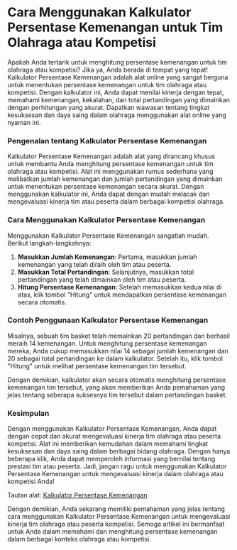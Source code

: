 Cara Menggunakan Kalkulator Persentase Kemenangan untuk Tim Olahraga atau Kompetisi
===================================================================================

Apakah Anda tertarik untuk menghitung persentase kemenangan untuk tim olahraga atau kompetisi? Jika ya, Anda berada di tempat yang tepat! Kalkulator Persentase Kemenangan adalah alat online yang sangat berguna untuk menentukan persentase kemenangan untuk tim olahraga atau kompetisi. Dengan kalkulator ini, Anda dapat menilai kinerja dengan tepat, memahami kemenangan, kekalahan, dan total pertandingan yang dimainkan dengan perhitungan yang akurat. Dapatkan wawasan tentang tingkat kesuksesan dan daya saing dalam olahraga menggunakan alat online yang nyaman ini.

### Pengenalan tentang Kalkulator Persentase Kemenangan

Kalkulator Persentase Kemenangan adalah alat yang dirancang khusus untuk membantu Anda menghitung persentase kemenangan untuk tim olahraga atau kompetisi. Alat ini menggunakan rumus sederhana yang melibatkan jumlah kemenangan dan jumlah pertandingan yang dimainkan untuk menentukan persentase kemenangan secara akurat. Dengan menggunakan kalkulator ini, Anda dapat dengan mudah melacak dan mengevaluasi kinerja tim atau peserta dalam berbagai kompetisi olahraga.

### Cara Menggunakan Kalkulator Persentase Kemenangan

Menggunakan Kalkulator Persentase Kemenangan sangatlah mudah. Berikut langkah-langkahnya:

1. **Masukkan Jumlah Kemenangan**: Pertama, masukkan jumlah kemenangan yang telah diraih oleh tim atau peserta.
2. **Masukkan Total Pertandingan**: Selanjutnya, masukkan total pertandingan yang telah dimainkan oleh tim atau peserta.
3. **Hitung Persentase Kemenangan**: Setelah memasukkan kedua nilai di atas, klik tombol "Hitung" untuk mendapatkan persentase kemenangan secara otomatis.

### Contoh Penggunaan Kalkulator Persentase Kemenangan

Misalnya, sebuah tim basket telah memainkan 20 pertandingan dan berhasil meraih 14 kemenangan. Untuk menghitung persentase kemenangan mereka, Anda cukup memasukkan nilai 14 sebagai jumlah kemenangan dan 20 sebagai total pertandingan ke dalam kalkulator. Setelah itu, klik tombol "Hitung" untuk melihat persentase kemenangan tim tersebut.

Dengan demikian, kalkulator akan secara otomatis menghitung persentase kemenangan tim tersebut, yang akan memberikan Anda pemahaman yang jelas tentang seberapa suksesnya tim tersebut dalam pertandingan basket.

### Kesimpulan

Dengan menggunakan Kalkulator Persentase Kemenangan, Anda dapat dengan cepat dan akurat mengevaluasi kinerja tim olahraga atau peserta kompetisi. Alat ini memberikan kemudahan dalam memahami tingkat kesuksesan dan daya saing dalam berbagai bidang olahraga. Dengan hanya beberapa klik, Anda dapat memperoleh informasi yang bernilai tentang prestasi tim atau peserta. Jadi, jangan ragu untuk menggunakan Kalkulator Persentase Kemenangan untuk mengevaluasi kinerja dalam olahraga atau kompetisi Anda!

Tautan alat: [Kalkulator Persentase Kemenangan](https://www.onlinecalculatorsfree.com/id/fitness/winning-percentage-calculator.html)

Dengan demikian, Anda sekarang memiliki pemahaman yang jelas tentang cara menggunakan Kalkulator Persentase Kemenangan untuk mengevaluasi kinerja tim olahraga atau peserta kompetisi. Semoga artikel ini bermanfaat untuk Anda dalam memahami dan menghitung persentase kemenangan dalam berbagai konteks olahraga atau kompetisi.